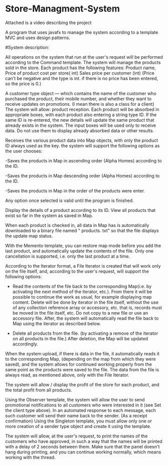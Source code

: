 # Store-Managment-System
Attached is a video describing the project

A program that uses javafx to manage the system according to a template MVC and uses design patterns.

#System description:

All operations on the system that run at the user's request will be performed according to the Command template.
The system will manage the products sold in the store. 
Each product has the following features: 
Product name, 
Price of product cost per store( int)
Sales price per customer (int)
(Price can't be negative and the type is int. if there is no price has been entered, so the price is 0.)

A customer type object — which contains the name of the customer who purchased the product, their mobile number, and whether they want to receive updates on promotions. (I mean there is also a class for a client)
The system will allow: product reception. Each product will be absorbed in appropriate boxes, with each product also entering a string type ID. If the same ID is re-entered, the new details will update the same product that already exists in the system. The input boxes will be used only to receive data. Do not use them to display already absorbed data or other results.

Receives the various product data into Map objects, with only the product ID always used as the key. the system will support the following options as the user chooses: 

-Saves the products in Map in ascending order (Alpha Homes) according to the ID.

-Saves the products in Map descending order (Alpha Homes) according to the ID. 

-Saves the products in Map in the order of the products were enter. 

Any option once selected is valid until the program is finished.

Display the details of a product according to its ID. View all products that exist so far in the system as saved in Map.

When each product is checked in, all data in Map has is automatically downloaded to a binary file named " products. txt" so that the file displays the update map status.  

With the Memento template, you can restore map mode before you add the last product, and automatically update the contents of the file. Only one cancellation is supported, i.e. only the last product at a time.

According to the Iterator format, a File Iterator is created that will work only on the file itself, and, according to the user's request, will support the following options:

- Read the contents of the file back to the corresponding Map(i.e. by activating the next method of the iterator, etc.). From there it will be possible to continue the work as usual, for example displaying map content.
Delete will be done by iterator in the file itself, without the use of any collection reference array or accessory, etc. that is, records must be moved in the file itself, 
etc. Do not copy to a new file or use an accessory file. After, the system will automatically read the file back to Map using the iterator as described below.

- Delete all products from the file. (by activating a remove of the iterator on all products in the file.) After deletion, the Map will be updated accordingly.

When the system upload, if there is data in the file, it automatically reads it to the corresponding Map, (depending on the map from which they were saved), and the system allows for continued working properly from the same point as the products were saved to the file. The data from the file is always read, as mentioned above, only with the File Iterator. 

The system will allow / display the profit of the store for each product, and the total profit from all products.

Using the Observer template, the system will allow the user to send promotional notifications to all customers who were interested in it (see Set the client type above). 
In an automated response to each message, each such customer will send their name back to the sender. (As a receipt confirmation) 
Using the Singleton template, you must allow only one or more creation of a sender type object and create it using the template.

The system will allow, at the user's request, to print the names of the customers who have approved, in such a way that the names will be printed with a delay of 2 seconds between them. Make sure that the panel doesn't hang during printing, and you can continue working normally, which means working with the thread.


